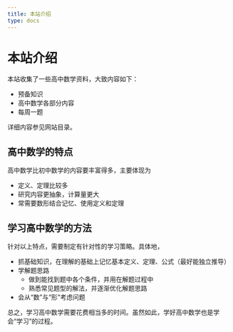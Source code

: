 ```yaml
---
title: 本站介绍
type: docs
---
```


# 本站介绍

本站收集了一些高中数学资料，大致内容如下：

- 预备知识
- 高中数学各部分内容
- 每周一题

详细内容参见网站目录。

## 高中数学的特点

高中数学比初中数学的内容要丰富得多，主要体现为

- 定义、定理比较多
- 研究内容更抽象，计算量更大
- 常需要数形结合记忆、使用定义和定理

## 学习高中数学的方法

针对以上特点，需要制定有针对性的学习策略。具体地，

- 抓基础知识，在理解的基础上记忆基本定义、定理、公式（最好能独立推导）
- 学解题思路
  - 做到能找到题中各个条件，并用在解题过程中
  - 熟悉常见题型的解法，并逐渐优化解题思路
- 会从“数”与“形”考虑问题

总之，学习高中数学需要花费相当多的时间。虽然如此，学好高中数学也是学会“学习”的过程。